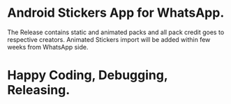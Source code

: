 # Android Stickers App for WhatsApp.

The Release contains static and animated packs and all pack credit goes to respective creators.
Animated Stickers import will be added within few weeks from WhatsApp side.

# Happy Coding, Debugging, Releasing.

